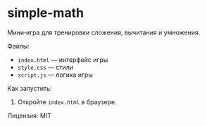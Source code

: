 # simple-math

Мини‑игра для тренировки сложения, вычитания и умножения.

Файлы:
- `index.html` — интерфейс игры
- `style.css` — стили
- `script.js` — логика игры

Как запустить:
1. Откройте `index.html` в браузере.

Лицензия: MIT
